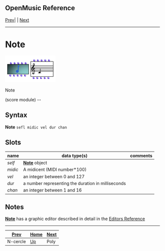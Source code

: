 OpenMusic Reference  
---  
[Prev](n-cercle)| | [Next](poly)  
  
* * *

# Note

![](figures/classes/note.png)

   
  
Note  
  
(score module) \--  

## Syntax

 **Note** ` sefl midic vel dur chan `

## Slots

name| data type(s)| comments  
---|---|---  
 _self_ | [ **Note**](note) object|  
 _midic_ |  A midicent (MIDI number*100)|  
 _vel_ |  an integer between 0 and 127|  
 _dur_ |  a number representing the duration in milliseconds|  
 _chan_ |  an integer between 1 and 16|  
  
## Notes

[ **Note**](note) has a graphic editor described in detail in the
[Editors Reference](editors.notation)

* * *

[Prev](n-cercle)| [Home](index)| [Next](poly)  
---|---|---  
N-cercle| [Up](classref.main)| Poly


